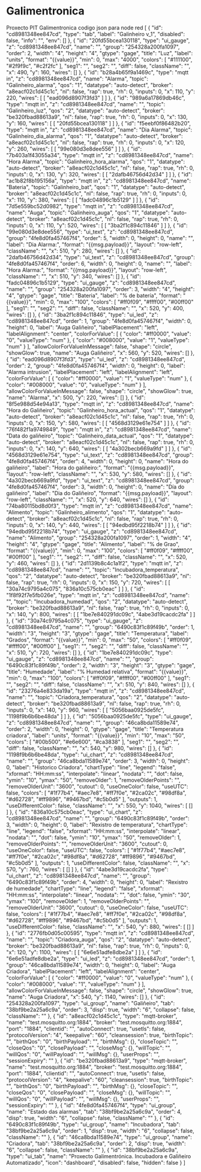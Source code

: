 # Galimentronica
Proxecto PIT Galimentronica
codigo json para node red
[
    {
        "id": "cd8981348ee847cd",
        "type": "tab",
        "label": "Galinheiro v_1",
        "disabled": false,
        "info": "",
        "env": []
    },
    {
        "id": "20fd55bcea130118",
        "type": "ui_gauge",
        "z": "cd8981348ee847cd",
        "name": "",
        "group": "254328a200fa1097",
        "order": 2,
        "width": "4",
        "height": "4",
        "gtype": "gage",
        "title": "Luz",
        "label": "units",
        "format": "{{value}}",
        "min": 0,
        "max": "4000",
        "colors": [
            "#111100",
            "#2f9f9c",
            "#c2f2fc"
        ],
        "seg1": "",
        "seg2": "",
        "diff": false,
        "className": "",
        "x": 490,
        "y": 160,
        "wires": []
    },
    {
        "id": "b28a4b65f9a1469c",
        "type": "mqtt in",
        "z": "cd8981348ee847cd",
        "name": "Alarma",
        "topic": "Galinheiro_alarma",
        "qos": "1",
        "datatype": "auto-detect",
        "broker": "a8eacf02c1d45c1c",
        "nl": false,
        "rap": true,
        "rh": 0,
        "inputs": 0,
        "x": 110,
        "y": 220,
        "wires": [
            [
                "ead096d8907f3fd3"
            ]
        ]
    },
    {
        "id": "989a6a17869db46c",
        "type": "mqtt in",
        "z": "cd8981348ee847cd",
        "name": "",
        "topic": "Galinheiro_luz",
        "qos": "2",
        "datatype": "auto-detect",
        "broker": "be320fbad88613a9",
        "nl": false,
        "rap": true,
        "rh": 0,
        "inputs": 0,
        "x": 130,
        "y": 160,
        "wires": [
            [
                "20fd55bcea130118"
            ]
        ]
    },
    {
        "id": "f5eebf0f86482b20",
        "type": "mqtt in",
        "z": "cd8981348ee847cd",
        "name": "Dia Alarma",
        "topic": "Galinheiro_dia_alarma",
        "qos": "1",
        "datatype": "auto-detect",
        "broker": "a8eacf02c1d45c1c",
        "nl": false,
        "rap": true,
        "rh": 0,
        "inputs": 0,
        "x": 120,
        "y": 260,
        "wires": [
            [
                "99e080d3e8dee556"
            ]
        ]
    },
    {
        "id": "7b403a1f43055a34",
        "type": "mqtt in",
        "z": "cd8981348ee847cd",
        "name": "Hora Alarma",
        "topic": "Galinheiro_hora_alarma",
        "qos": "1",
        "datatype": "auto-detect",
        "broker": "a8eacf02c1d45c1c",
        "nl": false,
        "rap": true,
        "rh": 0,
        "inputs": 0,
        "x": 130,
        "y": 320,
        "wires": [
            [
                "2dafb46756d42d34"
            ]
        ]
    },
    {
        "id": "ac1b82f8b195156a",
        "type": "mqtt in",
        "z": "cd8981348ee847cd",
        "name": "Bateria",
        "topic": "Galinheiro_bat",
        "qos": "1",
        "datatype": "auto-detect",
        "broker": "a8eacf02c1d45c1c",
        "nl": false,
        "rap": true,
        "rh": 0,
        "inputs": 0,
        "x": 110,
        "y": 380,
        "wires": [
            [
                "fadc04896c1b5129"
            ]
        ]
    },
    {
        "id": "7d5e559bc52d0982",
        "type": "mqtt in",
        "z": "cd8981348ee847cd",
        "name": "Auga",
        "topic": "Galinheiro_auga",
        "qos": "1",
        "datatype": "auto-detect",
        "broker": "a8eacf02c1d45c1c",
        "nl": false,
        "rap": true,
        "rh": 0,
        "inputs": 0,
        "x": 110,
        "y": 520,
        "wires": [
            [
                "3ba2f1c894c11846"
            ]
        ]
    },
    {
        "id": "99e080d3e8dee556",
        "type": "ui_text",
        "z": "cd8981348ee847cd",
        "group": "4fe8d0fa457467f4",
        "order": 5,
        "width": 0,
        "height": 0,
        "name": "",
        "label": "Dia Alarma:",
        "format": "{{msg.payload}}",
        "layout": "row-left",
        "className": "",
        "x": 510,
        "y": 280,
        "wires": []
    },
    {
        "id": "2dafb46756d42d34",
        "type": "ui_text",
        "z": "cd8981348ee847cd",
        "group": "4fe8d0fa457467f4",
        "order": 6,
        "width": 0,
        "height": 0,
        "name": "",
        "label": "Hora Alarma:",
        "format": "{{msg.payload}}",
        "layout": "row-left",
        "className": "",
        "x": 510,
        "y": 340,
        "wires": []
    },
    {
        "id": "fadc04896c1b5129",
        "type": "ui_gauge",
        "z": "cd8981348ee847cd",
        "name": "",
        "group": "254328a200fa1097",
        "order": 3,
        "width": "4",
        "height": "4",
        "gtype": "gage",
        "title": "Bateria",
        "label": "% de batería",
        "format": "{{value}}",
        "min": 0,
        "max": "100",
        "colors": [
            "#ff0f09",
            "#ffff00",
            "#00ff00"
        ],
        "seg1": "",
        "seg2": "",
        "diff": false,
        "className": "",
        "x": 520,
        "y": 400,
        "wires": []
    },
    {
        "id": "3ba2f1c894c11846",
        "type": "ui_led",
        "z": "cd8981348ee847cd",
        "order": 1,
        "group": "4fe8d0fa457467f4",
        "width": 0,
        "height": 0,
        "label": "Auga Galiñeiro",
        "labelPlacement": "left",
        "labelAlignment": "center",
        "colorForValue": [
            {
                "color": "#ff0000",
                "value": "0",
                "valueType": "num"
            },
            {
                "color": "#008000",
                "value": "1",
                "valueType": "num"
            }
        ],
        "allowColorForValueInMessage": false,
        "shape": "circle",
        "showGlow": true,
        "name": "Auga Galiñeiro",
        "x": 560,
        "y": 520,
        "wires": []
    },
    {
        "id": "ead096d8907f3fd3",
        "type": "ui_led",
        "z": "cd8981348ee847cd",
        "order": 2,
        "group": "4fe8d0fa457467f4",
        "width": 0,
        "height": 0,
        "label": "Alarma intrusion",
        "labelPlacement": "left",
        "labelAlignment": "left",
        "colorForValue": [
            {
                "color": "#ff0000",
                "value": "1",
                "valueType": "num"
            },
            {
                "color": "#008000",
                "value": "0",
                "valueType": "num"
            }
        ],
        "allowColorForValueInMessage": false,
        "shape": "circle",
        "showGlow": true,
        "name": "Alarma",
        "x": 500,
        "y": 220,
        "wires": []
    },
    {
        "id": "8f5e988d54e94a13",
        "type": "mqtt in",
        "z": "cd8981348ee847cd",
        "name": "Hora do Galiñeiro",
        "topic": "Galinheiro_hora_actual",
        "qos": "1",
        "datatype": "auto-detect",
        "broker": "a8eacf02c1d45c1c",
        "nl": false,
        "rap": true,
        "rh": 0,
        "inputs": 0,
        "x": 150,
        "y": 580,
        "wires": [
            [
                "4568d3129e61e754"
            ]
        ]
    },
    {
        "id": "76f482f1a9749849",
        "type": "mqtt in",
        "z": "cd8981348ee847cd",
        "name": "Data do galiñeiro",
        "topic": "Galinheiro_data_actual",
        "qos": "1",
        "datatype": "auto-detect",
        "broker": "a8eacf02c1d45c1c",
        "nl": false,
        "rap": true,
        "rh": 0,
        "inputs": 0,
        "x": 140,
        "y": 640,
        "wires": [
            [
                "4a302becb669a9fd"
            ]
        ]
    },
    {
        "id": "4568d3129e61e754",
        "type": "ui_text",
        "z": "cd8981348ee847cd",
        "group": "4fe8d0fa457467f4",
        "order": 4,
        "width": 0,
        "height": 0,
        "name": "Hora do galiñeiro",
        "label": "Hora do galiñeiro:",
        "format": "{{msg.payload}}",
        "layout": "row-left",
        "className": "",
        "x": 530,
        "y": 580,
        "wires": []
    },
    {
        "id": "4a302becb669a9fd",
        "type": "ui_text",
        "z": "cd8981348ee847cd",
        "group": "4fe8d0fa457467f4",
        "order": 3,
        "width": 0,
        "height": 0,
        "name": "Día do galiñeiro",
        "label": "Dia do Galiñeiro",
        "format": "{{msg.payload}}",
        "layout": "row-left",
        "className": "",
        "x": 520,
        "y": 640,
        "wires": []
    },
    {
        "id": "74ba80115bd8d0f3",
        "type": "mqtt in",
        "z": "cd8981348ee847cd",
        "name": "Alimento",
        "topic": "Galinheiro_alimento",
        "qos": "1",
        "datatype": "auto-detect",
        "broker": "a8eacf02c1d45c1c",
        "nl": false,
        "rap": true,
        "rh": 0,
        "inputs": 0,
        "x": 140,
        "y": 440,
        "wires": [
            [
                "94edbd95f2218b74"
            ]
        ]
    },
    {
        "id": "94edbd95f2218b74",
        "type": "ui_gauge",
        "z": "cd8981348ee847cd",
        "name": "Alimento",
        "group": "254328a200fa1097",
        "order": 1,
        "width": "4",
        "height": "4",
        "gtype": "gage",
        "title": "Alimento",
        "label": "% de Grao",
        "format": "{{value}}",
        "min": 0,
        "max": "100",
        "colors": [
            "#ff0f09",
            "#ffff00",
            "#00ff00"
        ],
        "seg1": "",
        "seg2": "",
        "diff": false,
        "className": "",
        "x": 520,
        "y": 460,
        "wires": []
    },
    {
        "id": "2d1139b8c4c1a1f2",
        "type": "mqtt in",
        "z": "cd8981348ee847cd",
        "name": "",
        "topic": "Incubadora_temperatura",
        "qos": "2",
        "datatype": "auto-detect",
        "broker": "be320fbad88613a9",
        "nl": false,
        "rap": true,
        "rh": 0,
        "inputs": 0,
        "x": 150,
        "y": 720,
        "wires": [
            [
                "30a74c9795a4c075",
                "836a10c575cb0eac"
            ]
        ]
    },
    {
        "id": "1f8f92f7e5fb026e",
        "type": "mqtt in",
        "z": "cd8981348ee847cd",
        "name": "",
        "topic": "Incubadora_humedad",
        "qos": "2",
        "datatype": "auto-detect",
        "broker": "be320fbad88613a9",
        "nl": false,
        "rap": true,
        "rh": 0,
        "inputs": 0,
        "x": 140,
        "y": 800,
        "wires": [
            [
                "1be7e840291dc09c",
                "4abe3d19cacdc2fa"
            ]
        ]
    },
    {
        "id": "30a74c9795a4c075",
        "type": "ui_gauge",
        "z": "cd8981348ee847cd",
        "name": "",
        "group": "6490c83f1c89f49b",
        "order": 1,
        "width": "3",
        "height": "3",
        "gtype": "gage",
        "title": "Temperatura",
        "label": "Grados",
        "format": "{{value}}",
        "min": 0,
        "max": "50",
        "colors": [
            "#ff0f09",
            "#ffff00",
            "#00ff00"
        ],
        "seg1": "",
        "seg2": "",
        "diff": false,
        "className": "",
        "x": 510,
        "y": 720,
        "wires": []
    },
    {
        "id": "1be7e840291dc09c",
        "type": "ui_gauge",
        "z": "cd8981348ee847cd",
        "name": "",
        "group": "6490c83f1c89f49b",
        "order": 2,
        "width": "3",
        "height": "3",
        "gtype": "gage",
        "title": "Humedade",
        "label": "% Humedad relativa",
        "format": "{{value}}",
        "min": 0,
        "max": "100",
        "colors": [
            "#ff0f09",
            "#ffff00",
            "#00ff00"
        ],
        "seg1": "",
        "seg2": "",
        "diff": false,
        "className": "",
        "x": 510,
        "y": 840,
        "wires": []
    },
    {
        "id": "23276a4e833da19a",
        "type": "mqtt in",
        "z": "cd8981348ee847cd",
        "name": "",
        "topic": "Criadora_temperatura",
        "qos": "2",
        "datatype": "auto-detect",
        "broker": "be320fbad88613a9",
        "nl": false,
        "rap": true,
        "rh": 0,
        "inputs": 0,
        "x": 140,
        "y": 960,
        "wires": [
            [
                "5056baa0925de5fc",
                "1198f9b6b6be48da"
            ]
        ]
    },
    {
        "id": "5056baa0925de5fc",
        "type": "ui_gauge",
        "z": "cd8981348ee847cd",
        "name": "",
        "group": "46ca8bda11589e74",
        "order": 2,
        "width": 0,
        "height": 0,
        "gtype": "gage",
        "title": "Temperatura criadora",
        "label": "units",
        "format": "{{value}}",
        "min": "10",
        "max": "50",
        "colors": [
            "#00b500",
            "#e6e600",
            "#ca3838"
        ],
        "seg1": "",
        "seg2": "",
        "diff": false,
        "className": "",
        "x": 540,
        "y": 980,
        "wires": []
    },
    {
        "id": "1198f9b6b6be48da",
        "type": "ui_chart",
        "z": "cd8981348ee847cd",
        "name": "",
        "group": "46ca8bda11589e74",
        "order": 3,
        "width": 0,
        "height": 0,
        "label": "Historico Criadora",
        "chartType": "line",
        "legend": "false",
        "xformat": "HH:mm:ss",
        "interpolate": "linear",
        "nodata": "",
        "dot": false,
        "ymin": "10",
        "ymax": "50",
        "removeOlder": 1,
        "removeOlderPoints": "",
        "removeOlderUnit": "3600",
        "cutout": 0,
        "useOneColor": false,
        "useUTC": false,
        "colors": [
            "#1f77b4",
            "#aec7e8",
            "#ff7f0e",
            "#2ca02c",
            "#98df8a",
            "#d62728",
            "#ff9896",
            "#9467bd",
            "#c5b0d5"
        ],
        "outputs": 1,
        "useDifferentColor": false,
        "className": "",
        "x": 550,
        "y": 1040,
        "wires": [
            []
        ]
    },
    {
        "id": "836a10c575cb0eac",
        "type": "ui_chart",
        "z": "cd8981348ee847cd",
        "name": "",
        "group": "6490c83f1c89f49b",
        "order": 3,
        "width": 0,
        "height": 0,
        "label": "Rexistro de temperatura",
        "chartType": "line",
        "legend": "false",
        "xformat": "HH:mm:ss",
        "interpolate": "linear",
        "nodata": "",
        "dot": false,
        "ymin": "10",
        "ymax": "50",
        "removeOlder": 1,
        "removeOlderPoints": "",
        "removeOlderUnit": "3600",
        "cutout": 0,
        "useOneColor": false,
        "useUTC": false,
        "colors": [
            "#1f77b4",
            "#aec7e8",
            "#ff7f0e",
            "#2ca02c",
            "#98df8a",
            "#d62728",
            "#ff9896",
            "#9467bd",
            "#c5b0d5"
        ],
        "outputs": 1,
        "useDifferentColor": false,
        "className": "",
        "x": 570,
        "y": 760,
        "wires": [
            []
        ]
    },
    {
        "id": "4abe3d19cacdc2fa",
        "type": "ui_chart",
        "z": "cd8981348ee847cd",
        "name": "",
        "group": "6490c83f1c89f49b",
        "order": 4,
        "width": 0,
        "height": 0,
        "label": "Rexistro de humedade",
        "chartType": "line",
        "legend": "false",
        "xformat": "HH:mm:ss",
        "interpolate": "linear",
        "nodata": "",
        "dot": false,
        "ymin": "30",
        "ymax": "100",
        "removeOlder": 1,
        "removeOlderPoints": "",
        "removeOlderUnit": "3600",
        "cutout": 0,
        "useOneColor": false,
        "useUTC": false,
        "colors": [
            "#1f77b4",
            "#aec7e8",
            "#ff7f0e",
            "#2ca02c",
            "#98df8a",
            "#d62728",
            "#ff9896",
            "#9467bd",
            "#c5b0d5"
        ],
        "outputs": 1,
        "useDifferentColor": false,
        "className": "",
        "x": 540,
        "y": 880,
        "wires": [
            []
        ]
    },
    {
        "id": "2776fb0d05c00595",
        "type": "mqtt in",
        "z": "cd8981348ee847cd",
        "name": "",
        "topic": "Criadora_auga",
        "qos": "2",
        "datatype": "auto-detect",
        "broker": "be320fbad88613a9",
        "nl": false,
        "rap": true,
        "rh": 0,
        "inputs": 0,
        "x": 120,
        "y": 1100,
        "wires": [
            [
                "6e6e51adfe8dbe2a"
            ]
        ]
    },
    {
        "id": "6e6e51adfe8dbe2a",
        "type": "ui_led",
        "z": "cd8981348ee847cd",
        "order": 1,
        "group": "46ca8bda11589e74",
        "width": 0,
        "height": 0,
        "label": "Auga Criadora",
        "labelPlacement": "left",
        "labelAlignment": "center",
        "colorForValue": [
            {
                "color": "#ff0000",
                "value": "0",
                "valueType": "num"
            },
            {
                "color": "#008000",
                "value": "1",
                "valueType": "num"
            }
        ],
        "allowColorForValueInMessage": false,
        "shape": "circle",
        "showGlow": true,
        "name": "Auga Criadora",
        "x": 540,
        "y": 1140,
        "wires": []
    },
    {
        "id": "254328a200fa1097",
        "type": "ui_group",
        "name": "Galiñeiro",
        "tab": "38bf9be2a25a6c9a",
        "order": 3,
        "disp": true,
        "width": "6",
        "collapse": false,
        "className": ""
    },
    {
        "id": "a8eacf02c1d45c1c",
        "type": "mqtt-broker",
        "name": "test.mosquitto.org:1884",
        "broker": "test.mosquitto.org:1884",
        "port": "1884",
        "clientid": "",
        "autoConnect": true,
        "usetls": false,
        "protocolVersion": "4",
        "keepalive": "60",
        "cleansession": true,
        "birthTopic": "",
        "birthQos": "0",
        "birthPayload": "",
        "birthMsg": {},
        "closeTopic": "",
        "closeQos": "0",
        "closePayload": "",
        "closeMsg": {},
        "willTopic": "",
        "willQos": "0",
        "willPayload": "",
        "willMsg": {},
        "userProps": "",
        "sessionExpiry": ""
    },
    {
        "id": "be320fbad88613a9",
        "type": "mqtt-broker",
        "name": "test.mosquitto.org:1884",
        "broker": "test.mosquitto.org:1884",
        "port": "1884",
        "clientid": "",
        "autoConnect": true,
        "usetls": false,
        "protocolVersion": "4",
        "keepalive": "60",
        "cleansession": true,
        "birthTopic": "",
        "birthQos": "0",
        "birthPayload": "",
        "birthMsg": {},
        "closeTopic": "",
        "closeQos": "0",
        "closePayload": "",
        "closeMsg": {},
        "willTopic": "",
        "willQos": "0",
        "willPayload": "",
        "willMsg": {},
        "userProps": "",
        "sessionExpiry": ""
    },
    {
        "id": "4fe8d0fa457467f4",
        "type": "ui_group",
        "name": "Estado das alarmas",
        "tab": "38bf9be2a25a6c9a",
        "order": 4,
        "disp": true,
        "width": "6",
        "collapse": false,
        "className": ""
    },
    {
        "id": "6490c83f1c89f49b",
        "type": "ui_group",
        "name": "Incubadora",
        "tab": "38bf9be2a25a6c9a",
        "order": 1,
        "disp": true,
        "width": "6",
        "collapse": false,
        "className": ""
    },
    {
        "id": "46ca8bda11589e74",
        "type": "ui_group",
        "name": "Criadora",
        "tab": "38bf9be2a25a6c9a",
        "order": 2,
        "disp": true,
        "width": "6",
        "collapse": false,
        "className": ""
    },
    {
        "id": "38bf9be2a25a6c9a",
        "type": "ui_tab",
        "name": "Proxecto Galimentrónica. Incubadora e Galiñeiro Automatizado",
        "icon": "dashboard",
        "disabled": false,
        "hidden": false
    }
]
